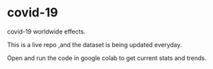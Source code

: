 # covid-19
covid-19 worldwide effects.

This is a live repo ,and the dataset is being updated everyday.

Open and run the code in google colab to get current stats and trends.
